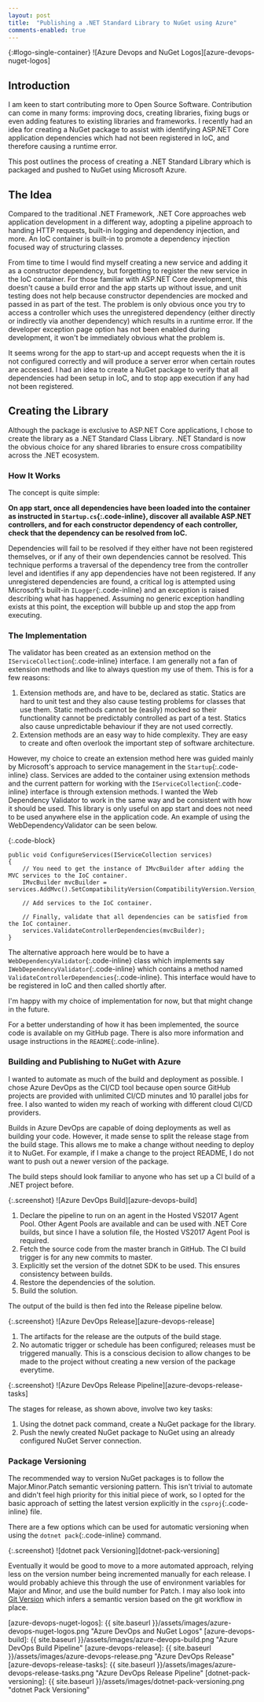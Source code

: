 ```yaml
---
layout: post
title:  "Publishing a .NET Standard Library to NuGet using Azure"
comments-enabled: true
---
```


{:#logo-single-container}
![Azure Devops and NuGet Logos][azure-devops-nuget-logos]

## Introduction

<!-- excerpt-start -->
I am keen to start contributing more to Open Source Software. Contribution can come in many forms: improving docs, creating libraries, fixing bugs or even adding features to existing libraries and frameworks. I recently had an idea for creating a NuGet package to assist with identifying ASP.NET Core application dependencies which had not been registered in IoC, and therefore causing a runtime error.

This post outlines the process of creating a .NET Standard Library which is packaged and pushed to NuGet using Microsoft Azure.
<!-- excerpt-end -->

## The Idea

Compared to the traditional .NET Framework, .NET Core approaches web application development in a different way, adopting a pipeline approach to handing HTTP requests, built-in logging and dependency injection, and more. An IoC container is built-in to promote a dependency injection focused way of structuring classes.

From time to time I would find myself creating a new service and adding it as a constructor dependency, but forgetting to register the new service in the IoC container. For those familiar with ASP.NET Core development, this doesn't cause a build error and the app starts up without issue, and unit testing does not help because constructor dependencies are mocked and passed in as part of the test. The problem is only obvious once you try to access a controller which uses the unregistered dependency (either directly or indirectly via another dependency) which results in a runtime error. If the developer exception page option has not been enabled during development, it won't be immediately obvious what the problem is.

It seems wrong for the app to start-up and accept requests when the it is not configured correctly and will produce a server error when certain routes are accessed. I had an idea to create a NuGet package to verify that all dependencies had been setup in IoC, and to stop app execution if any had not been registered.

## Creating the Library

Although the package is exclusive to ASP.NET Core applications, I chose to create the library as a .NET Standard Class Library. .NET Standard is now the obvious choice for any shared libraries to ensure cross compatibility across the .NET ecosystem.

### How It Works

The concept is quite simple:

**On app start, once all dependencies have been loaded into the container as instructed in `Startup.cs`{:.code-inline}, discover all available ASP.NET controllers, and for each constructor dependency of each controller, check that the dependency can be resolved from IoC.**

Dependencies will fail to be resolved if they either have not been registered themselves, or if any of their own dependencies cannot be resolved. This technique performs a traversal of the dependency tree from the controller level and identifies if any app dependencies have not been registered. If any unregistered dependencies are found, a critical log is attempted using Microsoft's built-in `ILogger`{:.code-inline} and an exception is raised describing what has happened. Assuming no generic exception handling exists at this point, the exception will bubble up and stop the app from executing.

### The Implementation

The validator has been created as an extension method on the `IServiceCollection`{:.code-inline} interface. I am generally not a fan of extension methods and like to always question my use of them. This is for a few reasons:

1. Extension methods are, and have to be, declared as static. Statics are hard to unit test and they also cause testing problems for classes that use them. Static methods cannot be (easily) mocked so their functionality cannot be predictably controlled as part of a test. Statics also cause unpredictable behaviour if they are not used correctly.
1. Extension methods are an easy way to hide complexity. They are easy to create and often overlook the important step of software architecture.

However, my choice to create an extension method here was guided mainly by Microsoft's approach to service management in the `Startup`{:.code-inline} class. Services are added to the container using extension methods and the current pattern for working with the `IServiceCollection`{:.code-inline} interface is through extension methods. I wanted the Web Dependency Validator to work in the same way and be consistent with how it should be used. This library is only useful on app start and does not need to be used anywhere else in the application code. An example of using the WebDependencyValidator can be seen below.

{:.code-block}
```
public void ConfigureServices(IServiceCollection services)
{
    // You need to get the instance of IMvcBuilder after adding the MVC services to the IoC container.
    IMvcBuilder mvcBuilder = services.AddMvc().SetCompatibilityVersion(CompatibilityVersion.Version_2_2);

    // Add services to the IoC container.

    // Finally, validate that all dependencies can be satisfied from the IoC container.
    services.ValidateControllerDependencies(mvcBuilder);
}
```

The alternative approach here would be to have a `WebDependencyValidator`{:.code-inline} class which implements say `IWebDependencyValidator`{:.code-inline} which contains a method named `ValidateControllerDependencies`{:.code-inline}. This interface would have to be registered in IoC and then called shortly after.

I'm happy with my choice of implementation for now, but that might change in the future.

For a better understanding of how it has been implemented, the source code is available on my GitHub page. There is also more information and usage instructions in the `README`{:.code-inline}.

### Building and Publishing to NuGet with Azure

I wanted to automate as much of the build and deployment as possible. I chose Azure DevOps as the CI/CD tool because open source GitHub projects are provided with unlimited CI/CD minutes and 10 parallel jobs for free. I also wanted to widen my reach of working with different cloud CI/CD providers.

Builds in Azure DevOps are capable of doing deployments as well as building your code. However, it made sense to split the release stage from the build stage. This allows me to make a change without needing to deploy it to NuGet. For example, if I make a change to the project README, I do not want to push out a newer version of the package.

The build steps should look familiar to anyone who has set up a CI build of a .NET project before.

{:.screenshot}
![Azure DevOps Build][azure-devops-build]

1. Declare the pipeline to run on an agent in the Hosted VS2017 Agent Pool. Other Agent Pools are available and can be used with .NET Core builds, but since I have a solution file, the Hosted VS2017 Agent Pool is required.
1. Fetch the source code from the master branch in GitHub. The CI build trigger is for any new commits to master.
1. Explicitly set the version of the dotnet SDK to be used. This ensures consistency between builds.
1. Restore the dependencies of the solution.
1. Build the solution.

The output of the build is then fed into the Release pipeline below.

{:.screenshot}
![Azure DevOps Release][azure-devops-release]

1. The artifacts for the release are the outputs of the build stage.
1. No automatic trigger or schedule has been configured; releases must be triggered manually. This is a conscious decision to allow changes to be made to the project without creating a new version of the package everytime.

{:.screenshot}
![Azure DevOps Release Pipeline][azure-devops-release-tasks]

The stages for release, as shown above, involve two key tasks:

1. Using the dotnet pack command, create a NuGet package for the library.
1. Push the newly created NuGet package to NuGet using an already configured NuGet Server connection.

### Package Versioning

The recommended way to version NuGet packages is to follow the Major.Minor.Patch semantic versioning pattern. This isn't trivial to automate and didn't feel high priority for this initial piece of work, so I opted for the basic approach of setting the latest version explicitly in the `csproj`{:.code-inline} file.

There are a few options which can be used for automatic versioning when using the `dotnet pack`{:.code-inline} command.

{:.screenshot}
![dotnet pack Versioning][dotnet-pack-versioning]

Eventually it would be good to move to a more automated approach, relying less on the version number being incremented manually for each release. I would probably achieve this through the use of environment variables for Major and Minor, and use the build number for Patch. I may also look into [Git Version][git-version-url] which infers a semantic version based on the git workflow in place.

[git-version-url]: https://gitversion.readthedocs.io/en/latest/

[azure-devops-nuget-logos]: {{ site.baseurl }}/assets/images/azure-devops-nuget-logos.png "Azure DevOps and NuGet Logos"
[azure-devops-build]: {{ site.baseurl }}/assets/images/azure-devops-build.png "Azure DevOps Build Pipeline"
[azure-devops-release]: {{ site.baseurl }}/assets/images/azure-devops-release.png "Azure DevOps Release"
[azure-devops-release-tasks]: {{ site.baseurl }}/assets/images/azure-devops-release-tasks.png "Azure DevOps Release Pipeline"
[dotnet-pack-versioning]: {{ site.baseurl }}/assets/images/dotnet-pack-versioning.png "dotnet Pack Versioning"